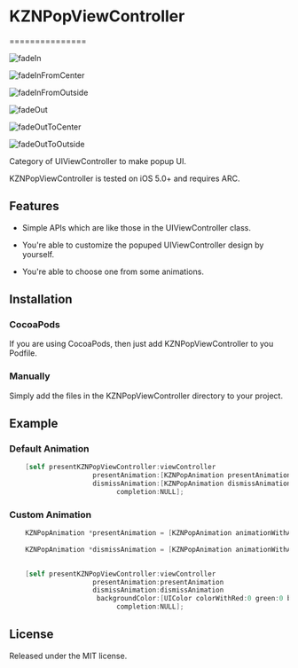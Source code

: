 # KZNPopViewController
===============

![fadeIn](https://raw2.github.com/kenzan8000/KZNPopViewController/master/Screenshot/fadeIn.gif "fadeIn")

![fadeInFromCenter](https://raw2.github.com/kenzan8000/KZNPopViewController/master/Screenshot/fadeInFromCenter.gif "fadeInFromCenter")

![fadeInFromOutside](https://raw2.github.com/kenzan8000/KZNPopViewController/master/Screenshot/fadeInFromOutside.gif "fadeInFromOutside")

![fadeOut](https://raw2.github.com/kenzan8000/KZNPopViewController/master/Screenshot/fadeOut.gif "fadeOut")

![fadeOutToCenter](https://raw2.github.com/kenzan8000/KZNPopViewController/master/Screenshot/fadeOutToCenter.gif "fadeOutToCenter")

![fadeOutToOutside](https://raw2.github.com/kenzan8000/KZNPopViewController/master/Screenshot/fadeOutToOutside.gif "fadeOutToOutside")

Category of UIViewController to make popup UI.

KZNPopViewController is tested on iOS 5.0+ and requires ARC.


## Features

* Simple APIs which are like those in the UIViewController class.

* You're able to customize the popuped UIViewController design by yourself.

* You're able to choose one from some animations.


## Installation

### CocoaPods
If you are using CocoaPods, then just add KZNPopViewController to you Podfile.

### Manually
Simply add the files in the KZNPopViewController directory to your project.


## Example

### Default Animation
```objective-c
    [self presentKZNPopViewController:viewController
                     presentAnimation:[KZNPopAnimation presentAnimationFadeInFromCenter]
                     dismissAnimation:[KZNPopAnimation dismissAnimationFadeOutToCenter]
                           completion:NULL];
```

### Custom Animation
```objective-c
    KZNPopAnimation *presentAnimation = [KZNPopAnimation animationWithAnimationType:KZNPopViewControllerAnimationTypeFadeIn | KZNPopViewControllerAnimationTypeScalingFromOutside
                                                                           duration:0.3f];
    KZNPopAnimation *dismissAnimation = [KZNPopAnimation animationWithAnimationType:KZNPopViewControllerAnimationTypeFadeOut
                                                                           duration:0.3f];

    [self presentKZNPopViewController:viewController
                     presentAnimation:presentAnimation
                     dismissAnimation:dismissAnimation
                      backgroundColor:[UIColor colorWithRed:0 green:0 blue:0 alpha:0.3]
                           completion:NULL];
```

## License
Released under the MIT license.

